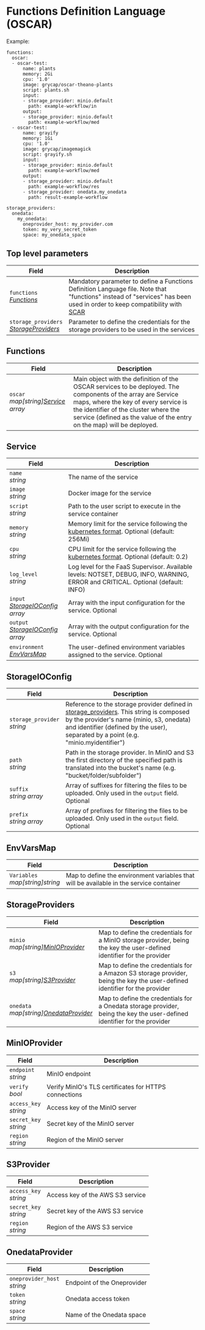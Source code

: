 # Functions Definition Language (OSCAR)

Example:

```
functions:
  oscar:
  - oscar-test:
      name: plants
      memory: 2Gi
      cpu: '1.0'
      image: grycap/oscar-theano-plants
      script: plants.sh
      input:
      - storage_provider: minio.default
        path: example-workflow/in
      output:
      - storage_provider: minio.default
        path: example-workflow/med
  - oscar-test:
      name: grayify
      memory: 1Gi
      cpu: '1.0'
      image: grycap/imagemagick
      script: grayify.sh
      input:
      - storage_provider: minio.default
        path: example-workflow/med
      output:
      - storage_provider: minio.default
        path: example-workflow/res
      - storage_provider: onedata.my_onedata
        path: result-example-workflow

storage_providers:
  onedata:
    my_onedata:
      oneprovider_host: my_provider.com
      token: my_very_secret_token
      space: my_onedata_space
```

## Top level parameters

| Field                                                             | Description                                                                                                                                                                                              |
|-------------------------------------------------------------------|----------------------------------------------------------------------------------------------------------------------------------------------------------------------------------------------------------|
| `functions` </br> *[Functions](#functions)*                       | Mandatory parameter to define a Functions Definition Language file. Note that "functions" instead of "services" has been used in order to keep compatibility with [SCAR](https://github.com/grycap/scar) |
| `storage_providers` </br> *[StorageProviders](#storageproviders)* | Parameter to define the credentials for the storage providers to be used in the services                                                                                                                 |

## Functions

| Field                                | Description                                                                                                                                                                                                                                                           |
|---------------------------------------------|-----------------------------------------------------------------------------------------------------------------------------------------------------------------------------------------------------------------------------------------------------------------------|
| `oscar` </br> *map[string][Service](#service) array* | Main object with the definition of the OSCAR services to be deployed. The components of the array are Service maps, where the key of every service is the identifier of the cluster where the service (defined as the value of the entry on the map) will be deployed. |

## Service

| Field                                                      | Description                                                                                                                                                                                        |
|------------------------------------------------------------|----------------------------------------------------------------------------------------------------------------------------------------------------------------------------------------------------|
| `name` </br> *string*                                      | The name of the service                                                                                                                                                                            |
| `image` </br> *string*                                     | Docker image for the service                                                                                                                                                                       |
| `script` </br> *string*                                    | Path to the user script to execute in the service container                                                                                                                                        |
| `memory` </br> *string*                                    | Memory limit for the service following the [kubernetes format](https://kubernetes.io/docs/concepts/configuration/manage-compute-resources-container/#meaning-of-memory). Optional (default: 256Mi) |
| `cpu` </br> *string*                                       | CPU limit for the service following the [kubernetes format](https://kubernetes.io/docs/concepts/configuration/manage-compute-resources-container/#meaning-of-cpu). Optional (default: 0.2)         |
| `log_level` </br> *string*                                 | Log level for the FaaS Supervisor. Available levels: NOTSET, DEBUG, INFO, WARNING, ERROR and CRITICAL. Optional (default: INFO)                                                                    |
| `input` </br> *[StorageIOConfig](#storageioconfig) array*  | Array with the input configuration for the service. Optional                                                                                                                                       |
| `output` </br> *[StorageIOConfig](#storageioconfig) array* | Array with the output configuration for the service. Optional                                                                                                                                      |
| `environment` </br> *[EnvVarsMap](#envvarsmap)*            | The user-defined environment variables assigned to the service. Optional                                                                                                                           |

## StorageIOConfig

| Field                             | Description                                                                                                                                                                                                                                      |
|-----------------------------------|--------------------------------------------------------------------------------------------------------------------------------------------------------------------------------------------------------------------------------------------------|
| `storage_provider` </br> *string* | Reference to the storage provider defined in [storage_providers](#storage_providers). This string is composed by the provider's name (minio, s3, onedata) and identifier (defined by the user), separated by a point (e.g. "minio.myidentifier") |
| `path` </br> *string*             | Path in the storage provider. In MinIO and S3 the first directory of the specified path is translated into the bucket's name (e.g. "bucket/folder/subfolder")                                                                                    |
| `suffix` </br> *string array*     | Array of suffixes for filtering the files to be uploaded. Only used in the `output` field. Optional                                                                                                                                              |
| `prefix` </br> *string array*     | Array of prefixes for filtering the files to be uploaded. Only used in the `output` field. Optional                                                                                                                                              |

## EnvVarsMap

| Field                                 | Description                                                                             |
|---------------------------------------|-----------------------------------------------------------------------------------------|
| `Variables` </br> *map[string]string* | Map to define the environment variables that will be available in the service container |

## StorageProviders

| Field                                                            | Description                                                                                                                |
|------------------------------------------------------------------|----------------------------------------------------------------------------------------------------------------------------|
| `minio` </br> *map[string][MinIOProvider](#minioprovider)*       | Map to define the credentials for a MinIO storage provider, being the key the user-defined identifier for the provider     |
| `s3` </br> *map[string][S3Provider](#s3provider)*                | Map to define the credentials for a Amazon S3 storage provider, being the key the user-defined identifier for the provider |
| `onedata` </br> *map[string][OnedataProvider](#onedataprovider)* | Map to define the credentials for a Onedata storage provider, being the key the user-defined identifier for the provider   |

## MinIOProvider

| Field                       | Description                                           |
|-----------------------------|-------------------------------------------------------|
| `endpoint` </br> *string*   | MinIO endpoint                                        |
| `verify` </br> *bool*       | Verify MinIO's TLS certificates for HTTPS connections |
| `access_key` </br> *string* | Access key of the MinIO server                        |
| `secret_key` </br> *string* | Secret key of the MinIO server                        |
| `region` </br> *string*     | Region of the MinIO server                            |

## S3Provider

| Field                       | Description                      |
|-----------------------------|----------------------------------|
| `access_key` </br> *string* | Access key of the AWS S3 service |
| `secret_key` </br> *string* | Secret key of the AWS S3 service |
| `region` </br> *string*     | Region of the AWS S3 service     |

## OnedataProvider

| Field                             | Description                 |
|-----------------------------------|-----------------------------|
| `oneprovider_host` </br> *string* | Endpoint of the Oneprovider |
| `token` </br> *string*            | Onedata access token        |
| `space` </br> *string*            | Name of the Onedata space   |
